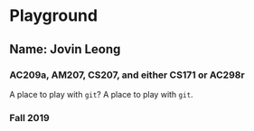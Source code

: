 # Playground
## Name: Jovin Leong
### AC209a, AM207, CS207, and either CS171 or AC298r
  A place to play with `git`?
A place to play with `git`.

### Fall 2019